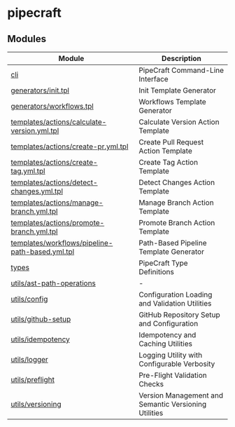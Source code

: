# pipecraft

## Modules

| Module                                                                                                | Description                                          |
| ----------------------------------------------------------------------------------------------------- | ---------------------------------------------------- |
| [cli](cli.md)                                                                                         | PipeCraft Command-Line Interface                     |
| [generators/init.tpl](generators/init.tpl.md)                                                         | Init Template Generator                              |
| [generators/workflows.tpl](generators/workflows.tpl.md)                                               | Workflows Template Generator                         |
| [templates/actions/calculate-version.yml.tpl](templates/actions/calculate-version.yml.tpl.md)         | Calculate Version Action Template                    |
| [templates/actions/create-pr.yml.tpl](templates/actions/create-pr.yml.tpl.md)                         | Create Pull Request Action Template                  |
| [templates/actions/create-tag.yml.tpl](templates/actions/create-tag.yml.tpl.md)                       | Create Tag Action Template                           |
| [templates/actions/detect-changes.yml.tpl](templates/actions/detect-changes.yml.tpl.md)               | Detect Changes Action Template                       |
| [templates/actions/manage-branch.yml.tpl](templates/actions/manage-branch.yml.tpl.md)                 | Manage Branch Action Template                        |
| [templates/actions/promote-branch.yml.tpl](templates/actions/promote-branch.yml.tpl.md)               | Promote Branch Action Template                       |
| [templates/workflows/pipeline-path-based.yml.tpl](templates/workflows/pipeline-path-based.yml.tpl.md) | Path-Based Pipeline Template Generator               |
| [types](types.md)                                                                                     | PipeCraft Type Definitions                           |
| [utils/ast-path-operations](utils/ast-path-operations.md)                                             | -                                                    |
| [utils/config](utils/config.md)                                                                       | Configuration Loading and Validation Utilities       |
| [utils/github-setup](utils/github-setup.md)                                                           | GitHub Repository Setup and Configuration            |
| [utils/idempotency](utils/idempotency.md)                                                             | Idempotency and Caching Utilities                    |
| [utils/logger](utils/logger.md)                                                                       | Logging Utility with Configurable Verbosity          |
| [utils/preflight](utils/preflight.md)                                                                 | Pre-Flight Validation Checks                         |
| [utils/versioning](utils/versioning.md)                                                               | Version Management and Semantic Versioning Utilities |
